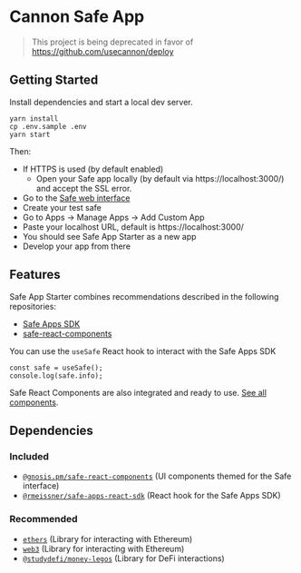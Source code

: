 # Cannon Safe App

> This project is being deprecated in favor of https://github.com/usecannon/deploy

## Getting Started

Install dependencies and start a local dev server.

```
yarn install
cp .env.sample .env
yarn start
```

Then:

- If HTTPS is used (by default enabled)
  - Open your Safe app locally (by default via https://localhost:3000/) and accept the SSL error.
- Go to the [Safe web interface](https://app.safe.global)
- Create your test safe
- Go to Apps -> Manage Apps -> Add Custom App
- Paste your localhost URL, default is https://localhost:3000/
- You should see Safe App Starter as a new app
- Develop your app from there

## Features

Safe App Starter combines recommendations described in the following repositories:

- [Safe Apps SDK](https://github.com/safe-global/safe-apps-sdk)
- [safe-react-components](https://github.com/safe-global/safe-react-components)

You can use the `useSafe` React hook to interact with the Safe Apps SDK

```
const safe = useSafe();
console.log(safe.info);
```

Safe React Components are also integrated and ready to use. [See all components](https://components.gnosis-safe.io/).

## Dependencies

### Included

- [`@gnosis.pm/safe-react-components`](https://github.com/safe-global/safe-react-components) (UI components themed for the Safe interface)
- [`@rmeissner/safe-apps-react-sdk`](https://github.com/rmeissner/safe-sdks-js/tree/836f40652aaf051b50e980f94af644ae6619334f/safe-apps-react-sdk) (React hook for the Safe Apps SDK)

### Recommended

- [`ethers`](https://github.com/ethers-io/ethers.js) (Library for interacting with Ethereum)
- [`web3`](https://github.com/ethereum/web3.js/) (Library for interacting with Ethereum)
- [`@studydefi/money-legos`](https://github.com/studydefi/money-legos) (Library for DeFi interactions)
